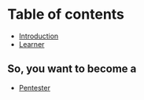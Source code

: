 # Table of contents

* [Introduction](README.md)
* [Learner](so-you-want-to-become-a/learner.md)

## So, you want to become a&#x20;

* [Pentester](so-you-want-to-become-a/penetration-testing.md)
